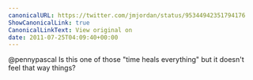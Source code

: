```yaml
---
canonicalURL: https://twitter.com/jmjordan/status/95344942351794176
ShowCanonicalLink: true
CanonicalLinkText: View original on
date: 2011-07-25T04:09:40+00:00
---
```

@pennypascal Is this one of those "time heals everything" but it doesn't feel that way things?